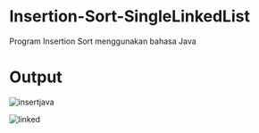 # Insertion-Sort-SingleLinkedList

Program Insertion Sort menggunakan bahasa Java

# Output

![insertjava](https://user-images.githubusercontent.com/52452132/100356818-59e4f600-3026-11eb-9e32-d2ebe8464e0d.png)

![linked](https://user-images.githubusercontent.com/52452132/100356927-8731a400-3026-11eb-9301-fb7e510f1e40.png)
